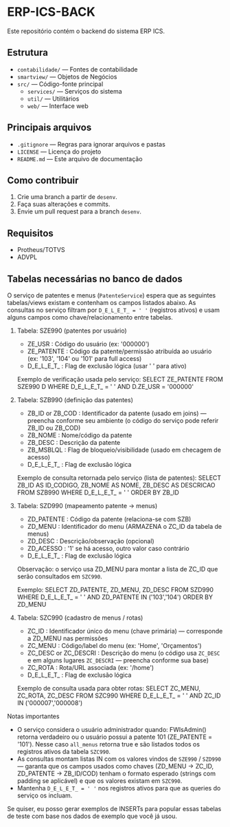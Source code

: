 # ERP-ICS-BACK

Este repositório contém o backend do sistema ERP ICS.

## Estrutura
- `contabilidade/` — Fontes de contabilidade
- `smartview/` — Objetos de Negócios
- `src/` — Código-fonte principal
	- `services/` — Serviços do sistema
	- `util/` — Utilitários
	- `web/` — Interface web

## Principais arquivos
- `.gitignore` — Regras para ignorar arquivos e pastas
- `LICENSE` — Licença do projeto
- `README.md` — Este arquivo de documentação

## Como contribuir
1. Crie uma branch a partir de `desenv`.
2. Faça suas alterações e commits.
3. Envie um pull request para a branch `desenv`.

## Requisitos
- Protheus/TOTVS
- ADVPL

## Tabelas necessárias no banco de dados
O serviço de patentes e menus (`PatenteService`) espera que as seguintes tabelas/views existam e contenham os campos listados abaixo. As consultas no serviço filtram por `D_E_L_E_T_ = ' '` (registros ativos) e usam alguns campos como chave/relacionamento entre tabelas.

1) Tabela: SZE990 (patentes por usuário)
	- ZE_USR      : Código do usuário (ex: '000000')
	- ZE_PATENTE  : Código da patente/permissão atribuída ao usuário (ex: '103', '104' ou '101' para full access)
	- D_E_L_E_T_  : Flag de exclusão lógica (usar ' ' para ativo)

	Exemplo de verificação usada pelo serviço:
	SELECT ZE_PATENTE FROM SZE990 D WHERE D_E_L_E_T_ = ' ' AND D.ZE_USR = '000000'

2) Tabela: SZB990 (definição das patentes)
	- ZB_ID or ZB_COD : Identificador da patente (usado em joins) — preencha conforme seu ambiente (o código do serviço pode referir ZB_ID ou ZB_COD)
	- ZB_NOME     : Nome/código da patente
	- ZB_DESC     : Descrição da patente
	- ZB_MSBLQL   : Flag de bloqueio/visibilidade (usado em checagem de acesso)
	- D_E_L_E_T_  : Flag de exclusão lógica

	Exemplo de consulta retornada pelo serviço (lista de patentes):
	SELECT ZB_ID AS ID_CODIGO, ZB_NOME AS NOME, ZB_DESC AS DESCRICAO FROM SZB990 WHERE D_E_L_E_T_ = ' ' ORDER BY ZB_ID

3) Tabela: SZD990 (mapeamento patente -> menus)
	- ZD_PATENTE  : Código da patente (relaciona-se com SZB)
	- ZD_MENU     : Identificador do menu (ARMAZENA o ZC_ID da tabela de menus)
	- ZD_DESC     : Descrição/observação (opcional)
	- ZD_ACESSO   : '1' se há acesso, outro valor caso contrário
	- D_E_L_E_T_  : Flag de exclusão lógica

	Observação: o serviço usa ZD_MENU para montar a lista de ZC_ID que serão consultados em `SZC990`.

	Exemplo:
	SELECT ZD_PATENTE, ZD_MENU, ZD_DESC FROM SZD990 WHERE D_E_L_E_T_ = ' ' AND ZD_PATENTE IN ('103','104') ORDER BY ZD_MENU

4) Tabela: SZC990 (cadastro de menus / rotas)
	- ZC_ID       : Identificador único do menu (chave primária) — corresponde a ZD_MENU nas permissões
	- ZC_MENU     : Código/label do menu (ex: 'Home', 'Orçamentos')
	- ZC_DESC or ZC_DESCRI : Descrição do menu (o código usa `ZC_DESC` e em alguns lugares `ZC_DESCRI` — preencha conforme sua base)
	- ZC_ROTA     : Rota/URL associada (ex: '/home')
	- D_E_L_E_T_  : Flag de exclusão lógica

	Exemplo de consulta usada para obter rotas:
	SELECT ZC_MENU, ZC_ROTA, ZC_DESC FROM SZC990 WHERE D_E_L_E_T_ = ' ' AND ZC_ID IN ('000007','000008')

Notas importantes
- O serviço considera o usuário administrador quando: FWIsAdmin() retorna verdadeiro ou o usuário possui a patente 101 (ZE_PATENTE = '101'). Nesse caso `all_menus` retorna true e são listados todos os registros ativos da tabela `SZC990`.
- As consultas montam listas IN com os valores vindos de `SZE990` / `SZD990` — garanta que os campos usados como chaves (ZD_MENU -> ZC_ID, ZD_PATENTE -> ZB_ID/COD) tenham o formato esperado (strings com padding se aplicável) e que os valores existam em `SZC990`.
- Mantenha `D_E_L_E_T_ = ' '` nos registros ativos para que as queries do serviço os incluam.

Se quiser, eu posso gerar exemplos de INSERTs para popular essas tabelas de teste com base nos dados de exemplo que você já usou.



